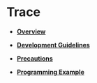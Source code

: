 # Trace<a name="EN-US_TOPIC_0312244424"></a>

-   **[Overview](overview-0.md)**  

-   **[Development Guidelines](development-guidelines-1.md)**  

-   **[Precautions](precautions-2.md)**  

-   **[Programming Example](programming-example-3.md)**  


